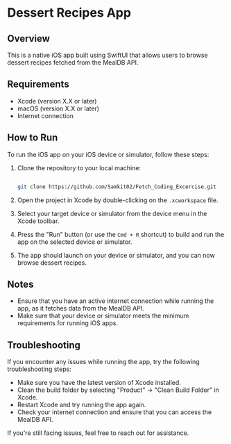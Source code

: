 # Dessert Recipes App

## Overview
This is a native iOS app built using SwiftUI that allows users to browse dessert recipes fetched from the MealDB API.

## Requirements
- Xcode (version X.X or later)
- macOS (version X.X or later)
- Internet connection

## How to Run
To run the iOS app on your iOS device or simulator, follow these steps:

1. Clone the repository to your local machine:
   ```bash

   git clone https://github.com/Samkit02/Fetch_Coding_Excercise.git


2. Open the project in Xcode by double-clicking on the `.xcworkspace` file.

3. Select your target device or simulator from the device menu in the Xcode toolbar.

4. Press the "Run" button (or use the `Cmd + R` shortcut) to build and run the app on the selected device or simulator.

5. The app should launch on your device or simulator, and you can now browse dessert recipes.

## Notes
- Ensure that you have an active internet connection while running the app, as it fetches data from the MealDB API.
- Make sure that your device or simulator meets the minimum requirements for running iOS apps.

## Troubleshooting
If you encounter any issues while running the app, try the following troubleshooting steps:

- Make sure you have the latest version of Xcode installed.
- Clean the build folder by selecting "Product" -> "Clean Build Folder" in Xcode.
- Restart Xcode and try running the app again.
- Check your internet connection and ensure that you can access the MealDB API.

If you're still facing issues, feel free to reach out for assistance.
